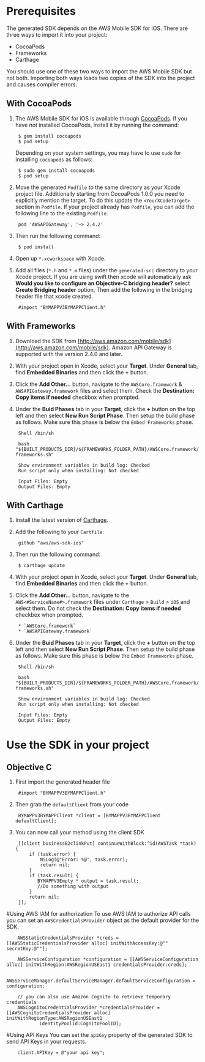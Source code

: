 # Prerequisites

The generated SDK depends on the AWS Mobile SDK for iOS. There are three ways to import it into your project:

* CocoaPods
* Frameworks
* Carthage

You should use one of these two ways to import the AWS Mobile SDK but not both. Importing both ways loads two copies of the SDK into the project and causes compiler errors.

## With CocoaPods

1. The AWS Mobile SDK for iOS is available through [CocoaPods](https://cocoapods.org/). If you have not installed CocoaPods, install it by running the command:

		$ gem install cocoapods
		$ pod setup

    Depending on your system settings, you may have to use `sudo` for installing `cocoapods` as follows:

		$ sudo gem install cocoapods
		$ pod setup


1. Move the generated `Podfile` to the same directory as your Xcode project file. Additionally starting from CocoaPods 1.0.0 you need to explicitly mention the target. To do this update the `<YourXCodeTarget>` section in `Podfile`.  If your project already has `Podfile`, you can add the following line to the existing `Podfile`.

        pod 'AWSAPIGateway', '~> 2.4.2'

1. Then run the following command:

        $ pod install

1. Open up `*.xcworkspace` with Xcode.
1. Add all files (`*.h` and `*.m` files) under the `generated-src` directory to your Xcode project. If you are using swift then xcode will automatically ask **Would you like to configure an Objective-C bridging header?** select **Create Bridging header** option, Then add the following in the bridging header file that xcode created.
        
        #import "BYMAPPV3BYMAPPClient.h"

## With Frameworks

1. Download the SDK from [http://aws.amazon.com/mobile/sdk](http://aws.amazon.com/mobile/sdk). Amazon API Gateway is supported with the version 2.4.0 and later.
1. With your project open in Xcode, select your **Target**. Under **General** tab, find **Embedded Binaries** and then click the **+** button.
1. Click the **Add Other...** button, navigate to the `AWSCore.framework` & `AWSAPIGateway.framework` files and select them. Check the **Destination: Copy items if needed** checkbox when prompted.
1. Under the **Buid Phases** tab in your **Target**, click the **+** button on the top left and then select **New Run Script Phase**. Then setup the build phase as follows. Make sure this phase is below the `Embed Frameworks` phase.

        Shell /bin/sh
        
        bash "${BUILT_PRODUCTS_DIR}/${FRAMEWORKS_FOLDER_PATH}/AWSCore.framework/strip-frameworks.sh"
        
        Show environment variables in build log: Checked
        Run script only when installing: Not checked
        
        Input Files: Empty
        Output Files: Empty

## With Carthage

1. Install the latest version of [Carthage](https://github.com/Carthage/Carthage#installing-carthage).

1. Add the following to your `Cartfile`:

        github "aws/aws-sdk-ios"

1. Then run the following command:
	
		$ carthage update

1. With your project open in Xcode, select your **Target**. Under **General** tab, find **Embedded Binaries** and then click the **+** button.


1. Click the **Add Other...** button, navigate to the `AWS<#ServiceName#>.framework` files under `Carthage` > `Build` > `iOS` and select them. Do not check the **Destination: Copy items if needed** checkbox when prompted.

	    * `AWSCore.framework`
	    * `AWSAPIGateway.framework`

1. Under the **Buid Phases** tab in your **Target**, click the **+** button on the top left and then select **New Run Script Phase**. Then setup the build phase as follows. Make sure this phase is below the `Embed Frameworks` phase.

        Shell /bin/sh
        
        bash "${BUILT_PRODUCTS_DIR}/${FRAMEWORKS_FOLDER_PATH}/AWSCore.framework/strip-frameworks.sh"
        
        Show environment variables in build log: Checked
        Run script only when installing: Not checked
        
        Input Files: Empty
        Output Files: Empty
        
# Use the SDK in your project

##  Objective C
1. First import the generated header file

		#import "BYMAPPV3BYMAPPClient.h"
		
1. Then grab the `defaultClient` from your code

		BYMAPPV3BYMAPPClient *client = [BYMAPPV3BYMAPPClient defaultClient];

1. You can now call your method using the client SDK

		
		[[client businessB2clinkPut] continueWithBlock:^id(AWSTask *task) {
		    if (task.error) {
		        NSLog(@"Error: %@", task.error);
		        return nil;
		    }
		    if (task.result) {
		       BYMAPPV3Empty * output = task.result;
		       //Do something with output
		    }
		    return nil;
		}];
		

#Using AWS IAM for authorization
To use AWS IAM to authorize API calls you can set an `AWSCredentialsProvider` object as the default provider for the SDK.

		AWSStaticCredentialsProvider *creds = [[AWSStaticCredentialsProvider alloc] initWithAccessKey:@"" secretKey:@""];
		    
		AWSServiceConfiguration *configuration = [[AWSServiceConfiguration alloc] initWithRegion:AWSRegionUSEast1 credentialsProvider:creds];
		    
		AWSServiceManager.defaultServiceManager.defaultServiceConfiguration = configuration;
		
		// you can also use Amazon Cognito to retrieve temporary credentials
		AWSCognitoCredentialsProvider *credentialsProvider = [[AWSCognitoCredentialsProvider alloc] initWithRegionType:AWSRegionUSEast1
		        identityPoolId:CognitoPoolID];


#Using API Keys
You can set the `apiKey` property of the generated SDK to send API Keys in your requests.


		client.APIKey = @"your api key";
		
